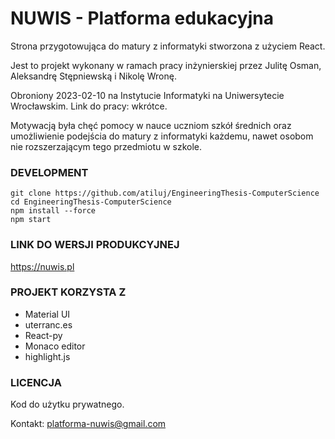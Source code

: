 # NUWIS - Platforma edukacyjna 

Strona przygotowująca do matury z informatyki stworzona z użyciem React.

Jest to projekt wykonany w ramach pracy inżynierskiej przez Julitę Osman, Aleksandrę Stępniewską i Nikolę Wronę.

Obroniony 2023-02-10 na Instytucie Informatyki na Uniwersytecie Wrocławskim.
Link do pracy: wkrótce.

Motywacją była chęć pomocy w nauce uczniom szkół średnich oraz umożliwienie podejścia do matury z informatyki każdemu, nawet osobom nie rozszerzającym tego przedmiotu w szkole.   

### DEVELOPMENT
```
git clone https://github.com/atiluj/EngineeringThesis-ComputerScience
cd EngineeringThesis-ComputerScience
npm install --force
npm start
```

### LINK DO WERSJI PRODUKCYJNEJ
https://nuwis.pl

### PROJEKT KORZYSTA Z
- Material UI
- uterranc.es
- React-py
- Monaco editor
- highlight.js

### LICENCJA
Kod do użytku prywatnego. 

Kontakt: platforma-nuwis@gmail.com 
